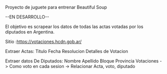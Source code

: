 Proyecto de juguete para entrenar Beautiful Soup

--EN DESARROLLO--

El objetivo es scrapear los datos de todas las actas votadas por los diputados en Argentina.

Sitio :https://votaciones.hcdn.gob.ar/

Extraer Actas: 
  Titulo 
  Fecha 
  Resolucion
  Detalles de Votacion
  
 Extraer datos De Diputados:
  Nombre
  Apellido
  Bloque
  Provincia
  Votaciones -> Como voto en cada sesion -> Relacionar Acta, voto, diputado

